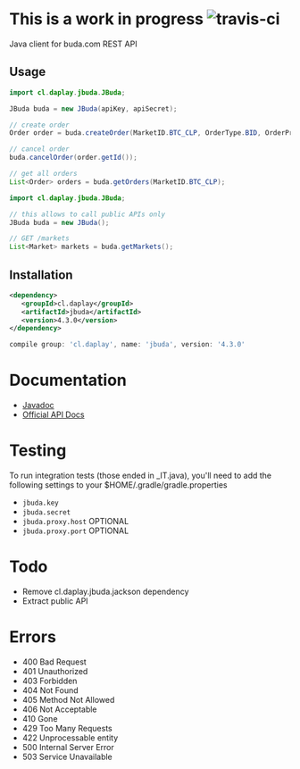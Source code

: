 # This is a work in progress ![travis-ci](https://travis-ci.org/daplay/jbuda.svg?branch=master)

Java client for buda.com REST API

## Usage

```java
import cl.daplay.jbuda.JBuda;

JBuda buda = new JBuda(apiKey, apiSecret);

// create order
Order order = buda.createOrder(MarketID.BTC_CLP, OrderType.BID, OrderPriceType.LIMIT, BigDecimal.ONE, BigDecimal.ONE);

// cancel order
buda.cancelOrder(order.getId());

// get all orders
List<Order> orders = buda.getOrders(MarketID.BTC_CLP);

```

```java
import cl.daplay.jbuda.JBuda;

// this allows to call public APIs only
JBuda buda = new JBuda();

// GET /markets
List<Market> markets = buda.getMarkets();
```


## Installation

```xml
<dependency>
   <groupId>cl.daplay</groupId>
   <artifactId>jbuda</artifactId>
   <version>4.3.0</version>
</dependency>
```

```groovy
compile group: 'cl.daplay', name: 'jbuda', version: '4.3.0'
```
   
# Documentation

- [Javadoc](http://docs.daplay.cl/jbuda/cl/daplay/jbuda/JBuda.html)
- [Official API Docs](http://api.buda.com/)

# Testing

To run integration tests (those ended in _IT.java), you'll need to add the following settings to your $HOME/.gradle/gradle.properties

- `jbuda.key`
- `jbuda.secret`
- `jbuda.proxy.host` OPTIONAL
- `jbuda.proxy.port` OPTIONAL

# Todo

- Remove cl.daplay.jbuda.jackson dependency
- Extract public API

# Errors

- 400 Bad Request
- 401 Unauthorized
- 403 Forbidden
- 404 Not Found
- 405 Method Not Allowed
- 406 Not Acceptable
- 410 Gone
- 429 Too Many Requests
- 422 Unprocessable entity
- 500 Internal Server Error
- 503 Service Unavailable
